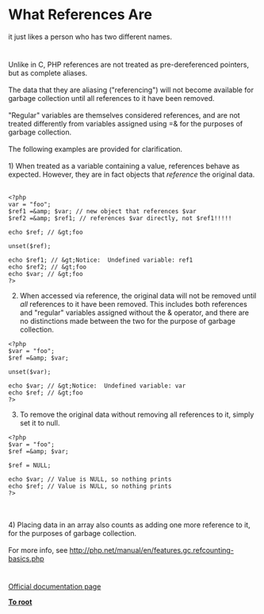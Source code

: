 # What References Are



it just likes a person who has two different names.  

#

Unlike in C, PHP references are not treated as pre-dereferenced pointers, but as complete aliases.<br><br>The data that they are aliasing ("referencing") will not become available for garbage collection until all references to it have been removed. <br><br>"Regular" variables are themselves considered references, and are not treated differently from variables assigned using =&amp; for the purposes of garbage collection.<br><br>The following examples are provided for clarification.<br><br>1) When treated as a variable containing a value, references behave as expected. However, they are in fact objects that *reference* the original data.<br><br>

```
<?php 
var = "foo";
$ref1 =&amp; $var; // new object that references $var
$ref2 =&amp; $ref1; // references $var directly, not $ref1!!!!!

echo $ref; // &gt;foo

unset($ref);

echo $ref1; // &gt;Notice:  Undefined variable: ref1
echo $ref2; // &gt;foo
echo $var; // &gt;foo
?>
```


2) When accessed via reference, the original data will not be removed until *all* references to it have been removed. This includes both references and "regular" variables assigned without the &amp; operator, and there are no distinctions made between the two for the purpose of garbage collection.



```
<?php 
$var = "foo";
$ref =&amp; $var;

unset($var);

echo $var; // &gt;Notice:  Undefined variable: var
echo $ref; // &gt;foo
?>
```


3) To remove the original data without removing all references to it, simply set it to null.



```
<?php 
$var = "foo";
$ref =&amp; $var;

$ref = NULL;

echo $var; // Value is NULL, so nothing prints
echo $ref; // Value is NULL, so nothing prints
?>
```
<br><br>4) Placing data in an array also counts as adding one more reference to it, for the purposes of garbage collection.<br><br>For more info, see http://php.net/manual/en/features.gc.refcounting-basics.php  

#

[Official documentation page](https://www.php.net/manual/en/language.references.whatare.php)

**[To root](/README.md)**